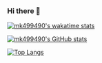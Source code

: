 ### Hi there 👋

[![mk499490's wakatime stats](https://github-readme-stats.vercel.app/api/wakatime?username=@mk499490&theme=transparent)](https://github.com/anuraghazra/github-readme-stats)

[![mk499490's GitHub stats](https://github-readme-stats.vercel.app/api?username=mk499490&theme=transparent)](https://github.com/anuraghazra/github-readme-stats)

[![Top Langs](https://github-readme-stats.vercel.app/api/top-langs/?username=mk499490&theme=transparent&layout=compact)](https://github.com/anuraghazra/github-readme-stats)
